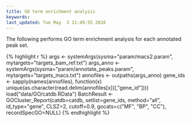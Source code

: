 ```yaml
---
title: GO term enrichment analysis
keywords: 
last_updated: Tue May  3 11:49:55 2016
---
```


The following performs GO term enrichment analysis for each annotated peak set.


{% highlight r %}
args <- systemArgs(sysma="param/macs2.param", mytargets="targets_bam_ref.txt")
args_anno <- systemArgs(sysma="param/annotate_peaks.param", mytargets="targets_macs.txt")
annofiles <- outpaths(args_anno)
gene_ids <- sapply(names(annofiles), function(x) unique(as.character(read.delim(annofiles[x])[,"gene_id"])))
load("data/GO/catdb.RData")
BatchResult <- GOCluster_Report(catdb=catdb, setlist=gene_ids, method="all", id_type="gene", CLSZ=2, cutoff=0.9, gocats=c("MF", "BP", "CC"), recordSpecGO=NULL)
{% endhighlight %}


